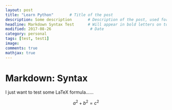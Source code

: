 ```yaml
---
layout: post
title: "Learn Python"       # Title of the post
description: Some description       # Description of the post, used for Facebook Opengraph & Twitter
headline: Markdown Syntax Test      # Will appear in bold letters on top of the post
modified: 2017-08-26                 # Date
category: personal
tags: [test, test1]
image: 
comments: true
mathjax: true
---
```


Markdown: Syntax
================

I just want to test some LaTeX formula......

$$
a^2 + b^2 = c^2
$$


